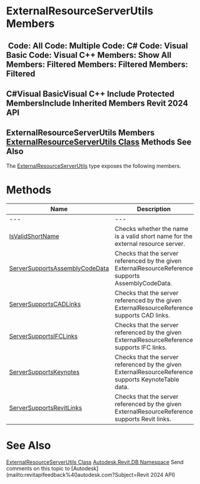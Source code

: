 # ExternalResourceServerUtils Members

﻿
 Code: All Code: Multiple Code: C# Code: Visual Basic Code: Visual C++  Members: Show All Members: Filtered Members: Filtered Members: Filtered   
---  
C#Visual BasicVisual C++
Include Protected MembersInclude Inherited Members
Revit 2024 API  
---  
ExternalResourceServerUtils Members  
[ExternalResourceServerUtils Class](a3147faa-ddc7-6cc1-8906-260582b6bc4a.md "ExternalResourceServerUtils Class") Methods See Also  
---  
The [ExternalResourceServerUtils](a3147faa-ddc7-6cc1-8906-260582b6bc4a.md "ExternalResourceServerUtils Class") type exposes the following members.
# Methods
| Name | Description |
| --- | --- |
| --- | --- | --- |
| [IsValidShortName](5d7f45ca-6e12-0979-2e6c-e6959e1617de.md "IsValidShortName Method") | Checks whether the name is a valid short name for the external resource server. |
| [ServerSupportsAssemblyCodeData](7db6277b-f48f-a7e9-6bd4-2798999cb9df.md "ServerSupportsAssemblyCodeData Method") | Checks that the server referenced by the given ExternalResourceReference supports AssemblyCodeData. |
| [ServerSupportsCADLinks](66d581a3-9a20-d3ba-47a3-6d17e52fda56.md "ServerSupportsCADLinks Method") | Checks that the server referenced by the given ExternalResourceReference supports CAD links. |
| [ServerSupportsIFCLinks](71ee69fe-7a99-2af7-fb5e-d6e1533ea16e.md "ServerSupportsIFCLinks Method") | Checks that the server referenced by the given ExternalResourceReference supports IFC links. |
| [ServerSupportsKeynotes](ef3003e0-6e4e-5b6f-1b66-0af06f90b89a.md "ServerSupportsKeynotes Method") | Checks that the server referenced by the given ExternalResourceReference supports KeynoteTable data. |
| [ServerSupportsRevitLinks](154a8896-8d7c-ef67-3168-b91af2df0bcc.md "ServerSupportsRevitLinks Method") | Checks that the server referenced by the given ExternalResourceReference supports Revit links. |

# See Also
[ExternalResourceServerUtils Class](a3147faa-ddc7-6cc1-8906-260582b6bc4a.md "ExternalResourceServerUtils Class")
[Autodesk.Revit.DB Namespace](87546ba7-461b-c646-cbb1-2cb8f5bff8b2.md "Autodesk.Revit.DB Namespace")
Send comments on this topic to [Autodesk](mailto:revitapifeedback%40autodesk.com?Subject=Revit 2024 API)